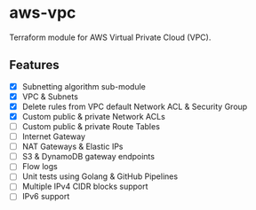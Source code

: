 # aws-vpc
Terraform module for AWS Virtual Private Cloud (VPC).

## Features
- [x] Subnetting algorithm sub-module
- [x] VPC & Subnets
- [x] Delete rules from VPC default Network ACL & Security Group
- [x] Custom public & private Network ACLs
- [ ] Custom public & private Route Tables
- [ ] Internet Gateway
- [ ] NAT Gateways & Elastic IPs
- [ ] S3 & DynamoDB gateway endpoints
- [ ] Flow logs
- [ ] Unit tests using Golang & GitHub Pipelines
- [ ] Multiple IPv4 CIDR blocks support
- [ ] IPv6 support
